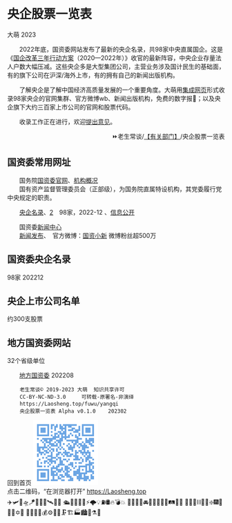 ﻿央企股票一览表
==============
大萌	2023

<base target="_blank">

　　2022年底，国资委网站发布了最新的央企名录，共98家中央直属国企。这是《[国企改革三年行动方案](http://www.sasac.gov.cn/n4470048/n13461446/n15390485/)（2020—2022年）》收官的最新阵容，中央企业存量法人户数大幅压减。这些央企多是大型集团公司，主营业务涉及国计民生的基础面，有的旗下公司在沪深/海外上市，有的拥有自己的新闻出版机构。

　　了解央企是了解中国经济高质量发展的一个重要角度。大萌用[集成网页](https://diamonwoo.github.io/LSIP)形式收录98家央企的官网集群、官方微博wb、新闻出版机构，免费的数字报📰；以及央企旗下大约三百家上市公司的官网和股票代码。

　　收录工作正在进行，欢迎[提出意见](https://xoyondo.com/mb/yY8PqZMjKUgdcpn)。

<div align="right">
⏩老生常谈/<a href="https://Laosheng.top/fuwu" target="_top">【有关部门】</a>/央企股票一览表
</div>


国资委常用网址
--------------

　　国务院[国资委官网](http://www.sasac.gov.cn)、[机构概况](http://www.sasac.gov.cn/n2588020/index.html)  
　　国有资产监督管理委员会（正部级），为国务院直属特设机构，其党委履行党中央规定的职责。

　　[央企名录](http://www.sasac.gov.cn/n4422011/n14158800/n14158998/c14159097/content.html)、[2](http://www.sasac.gov.cn/n2588035/n2641579/n2641645/)　98家，2022-12
、[信息公开](http://xxgk.sasac.gov.cn:8080/gdnps/pc/index.jsp)

　　国资委[新闻中心](http://www.sasac.gov.cn/n2588020/n2877938/n2879597/)  
　　[新闻发布](http://www.sasac.gov.cn/n2588025/)、　官方微博：[国资小新](https://weibo.com/guozixiaoxin) 微博粉丝超500万


国资委央企名录
--------------
98家	202212



央企上市公司名单
----------------
约300支股票



地方国资委网站
--------------
32个省级单位

　　[地方国资委](http://www.sasac.gov.cn/n4422011/n17627531/c17633273/content.html) 202208



```
	老生常谈© 2019-2023 大萌	知识共享许可
	CC-BY-NC-ND-3.0 	可转载-原署名-非演绎
	https://Laosheng.top/fuwu/yangqi
	央企股票一览表	Alpha v0.1.0	202302
```

回到首页
<a href=".." title="返回老生常谈首页"><img src="../indexQR-Blue.png" /></a>  
点击二维码，“在浏览器打开” https://Laosheng.top  
✈️🛩️🚁🛸🪁🎯💨🚀🛰️📡🔭
🛳️🚢🚤⚓💧⚡🌩️💡⛽🛢️🔥💣💥
🚚🚛🚙🚗🚘🚌🚅🚉🚆🚂🛤🚃🚎️
💎🧲🧲⛓️🧰✨❇️🎆🎇📶📱✡🌊
🌾🌿💊🧬💰️⚙️🔩🚧🗜️🏗️🏭🏙️🧱⚗️🧪
